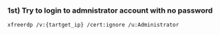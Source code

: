 ### 1st) Try to login to admnistrator account with no password

	xfreerdp /v:{tartget_ip} /cert:ignore /u:Administrator
